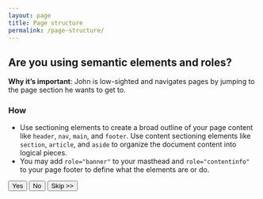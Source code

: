 ```yaml
---
layout: page
title: Page structure
permalink: /page-structure/
---
```


## Are you using semantic elements and roles?

**Why it’s important**: John is low-sighted and navigates pages by jumping to the page section he wants to get to.

### How
- Use sectioning elements to create a broad outline of your page content like `header`, `nav`, `main`, and `footer`. Use content sectioning elements like `section`, `article`, and `aside` to organize the document content into logical pieces.
- You may add `role="banner"` to your masthead and `role="contentinfo"` to your page footer to define what the elements are or do.

<button>Yes</button>
<button class="usa-button-secondary">No</button>
<button class="usa-button-outline" type="button">Skip >></button>
